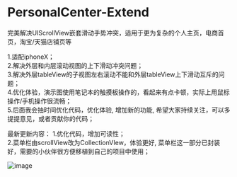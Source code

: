 # PersonalCenter-Extend
完美解决UIScrollView嵌套滑动手势冲突，适用于更为复杂的个人主页，电商首页，淘宝/天猫店铺页等    

1.适配iphoneX；    
2.解决外层和内层滚动视图的上下滑动冲突问题；  
3.解决外层tableView的子视图左右滚动不能和外层tableView上下滑动互斥的问题；  
4.优化体验，演示图使用笔记本的触摸板操作的，看起来有点卡顿，实际上用鼠标操作/手机操作很流畅；  
5.后面我会抽时间优化代码，优化体验, 增加新的功能, 希望大家持续关注，可以多提提意见，或者贡献你的代码；  

最新更新内容： 
1.优化代码，增加可读性；  
2.菜单栏由scrollView改为CollectionVIew，体验更好, 菜单栏这一部分已封装好，需要的小伙伴很方便移植到自己的项目中使用；  

![image](https://github.com/ArchLL/PersonalCenter-Extend/blob/master/show.gif)
